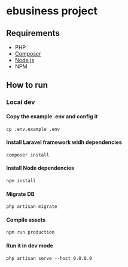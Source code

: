 # ebusiness project

## Requirements
* PHP
* [Composer](https://getcomposer.org/)
* [Node.js](https://nodejs.org/en/)
* NPM

## How to run

### Local dev

#### Copy the example .env and config it

``` cp .env.example .env ```

#### Install Laravel framework widh dependencies
``` composer install ```

#### Install Node dependencies
``` npm install ```

#### Migrate DB

``` php artisan migrate ```

#### Compile assets

``` npm run production ```

#### Run it in dev mode

``` php artisan serve --host 0.0.0.0 ```
